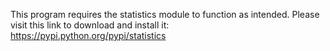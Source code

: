 This program requires the statistics module to function as intended.
Please visit this link to download and install it: https://pypi.python.org/pypi/statistics
